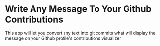 # Write Any Message To Your Github Contributions

This app will let you convert any text into git commits what will display the message on your Github profile's contributions visualizer
